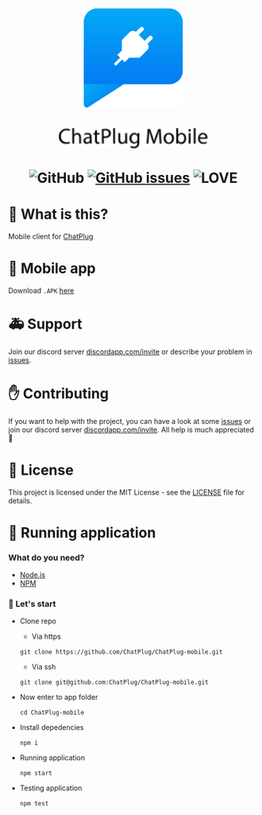 <p align="center">
  <h1 align="center">
   <img src="./assets/chatplug.svg" width="200px" alt="Chat Plug"/><br/><br/>
    <img src="./assets/chatplug-text.svg" width="300px" alt="Chat Plug Text"/><br/><br/>
     <img src="https://img.shields.io/github/license/feelfreelinux/ChatPlug.svg?style=for-the-badge" alt="GitHub"/>
     <a href="https://github.com/SerekKiri/ChatPlug-mobile/issues"><img src="https://img.shields.io/github/issues/SerekKiri/ChatPlug-mobile.svg?style=for-the-badge" alt="GitHub issues" /></a>
     <img src="https://img.shields.io/badge/Built%20with-%E2%9D%A4%20LOVE-red.svg?longCache=true&amp;style=for-the-badge" alt="LOVE" />
  </h1>
</p>

# 📰 What is this?

Mobile client for [ChatPlug](https://github.com/feelfreelinux/ChatPlug)

# 👾 Mobile app

Download `.APK` [here](https://github.com/SerekKiri/ChatPlug-mobile/releases)

# 🚑 Support

Join our discord server [discordapp.com/invite](https://discord.gg/xdWemhA) or describe your problem in [issues](https://github.com/SerekKiri/ChatPlug-mobile/issues).

# ✋ Contributing

If you want to help with the project, you can have a look at some [issues](https://github.com/SerekKiri/ChatPlug-mobile/issues) or join our discord server [discordapp.com/invite](https://discord.gg/xdWemhA). All help is much appreciated 🍻
# 📜 License
This project is licensed under the MIT License - see the [LICENSE](LICENSE) file for details.

# 🏃 Running application

### What do you need?

- [Node.js](https://nodejs.org/en/)
- [NPM](https://www.npmjs.com/)

### 🤘 Let's start

- Clone repo</br>
   - Via https
    ```
    git clone https://github.com/ChatPlug/ChatPlug-mobile.git
    ```
   - Via ssh
    ```
    git clone git@github.com:ChatPlug/ChatPlug-mobile.git
    ```

- Now enter to app folder
  ```
  cd ChatPlug-mobile
  ```
- Install depedencies
  ```
  npm i
  ```
- Running application
  ```
  npm start
  ```
- Testing application
  ```
  npm test
  ```